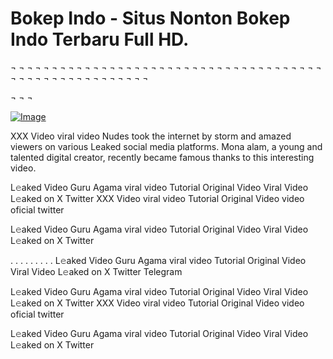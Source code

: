 # Bokep Indo - Situs Nonton Bokep Indo Terbaru Full HD.
 
 
¬ ¬ ¬ ¬ ¬ ¬ ¬ ¬ ¬ ¬ ¬ ¬ ¬ ¬ ¬ ¬ ¬ ¬ ¬ ¬ ¬ ¬ ¬ ¬ ¬ ¬ ¬ ¬ ¬ ¬ ¬ ¬ ¬ ¬ ¬ ¬ ¬ ¬ ¬ ¬ ¬ ¬ ¬ ¬ ¬ ¬ ¬ ¬ ¬ ¬ ¬ ¬ ¬ ¬ ¬

¬ ¬ ¬ 

[![Image](https://github.com/user-attachments/assets/4baa9e90-ca7b-464e-852e-01bd4b43bc60)](https://happiness-bro.blogspot.com/2024/12/refhttpsviralvideotrending.html)

XXX Video viral video Nudes took the internet by storm and amazed viewers on various Leaked social media platforms. Mona alam, a young and talented digital creator, recently became famous thanks to this interesting video.

L𝚎aked Video Guru Agama viral video Tutorial Original Video Viral Video L𝚎aked on X Twitter
XXX Video viral video Tutorial Original Video video oficial twitter

L𝚎aked Video Guru Agama viral video Tutorial Original Video Viral Video L𝚎aked on X Twitter

. . . . . . . . . L𝚎aked Video Guru Agama viral video Tutorial Original Video Viral Video L𝚎aked on X Twitter Telegram

L𝚎aked Video Guru Agama viral video Tutorial Original Video Viral Video L𝚎aked on X Twitter
XXX Video viral video Tutorial Original Video video oficial twitter

L𝚎aked Video Guru Agama viral video Tutorial Original Video Viral Video L𝚎aked on X Twitter
